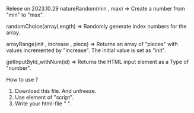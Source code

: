 Relese on 2023.10.29
  natureRandom(min , max) 
  => Create a number from "min" to "max".
  
  randomChoice(arrayLength) 
  => Randomly generate index numbers for the array.
  
  arrayRange(init , increase , piece) 
  => Returns an array of "pieces" with values incremented by "increase". The initial value is set as "init".

  getInputById_withNum(id)
  => Returns the HTML input element as a Type of "number".

How to use ?
  1. Download this file. And unfreeze.
  2. Use element of "script".
  3. Write your html-file " <script src="../convenience/convenience.js"></script> ".